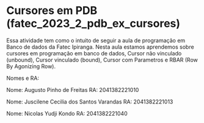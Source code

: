# Cursores em PDB (fatec_2023_2_pdb_ex_cursores)
Essa atividade tem como o intuito de seguir a aula de programação em Banco de dados da Fatec Ipiranga. 
Nesta aula estamos aprendemos sobre cursores em programação em banco de dados, Cursor não vinculado (unbound), Cursor vinculado (bound), Cursor com Parametros e  RBAR (Row By Agonizing Row).


Nomes e RA:

Nome: Augusto Pinho de Freitas RA: 2041382221010

Nome: Juscilene Cecilia dos Santos Varandas RA: 2041382221013

Nome: Nicolas Yudji Kondo RA: 2041382221040
